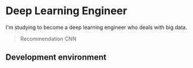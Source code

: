 # Deep Learning Engineer
I'm studying to become a deep learning engineer who deals with big data.
> Recommendation
> CNN

## Development environment
